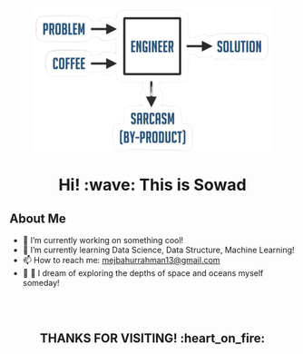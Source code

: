 <p align="center" width="10%"> <img src="eng-pn.png" alt=""></p>

<h1 align="center">Hi! :wave:  This is Sowad</h1>


<!---<p align="center">
	<img src="https://readme-typing-svg.herokuapp.com?color=%red&duration=6000&lines=Self++motivated+developer+and+problem++solver;Love+to+<Code/>;Interested+in++Artificial+Intelligence;Enthusiastic+about++BlockChain;Into+new++Technology!!&center=true&width=500&height=45">
</p>-->

## About Me 

- 🔭 I’m currently working on something cool!
- 🌱 I’m currently learning Data Science, Data Structure, Machine Learning!
- 📫 How to reach me: mejbahurrahman13@gmail.com
- :stars: :ocean: I dream of exploring the depths of space and oceans myself someday! 
<br>

<!---## Languages and Tools:

## ![Languages and Tools](https://skillicons.dev/icons?i=html,tailwindcss,java,js,py,cpp,nextjs,react,flutter,github,vscode,androidstudio)
<br>-->

<!---## My Github Stats
## <p align="center">
	<img title="🔥 Get streak stats for your profile at git.io/streak-stats" alt="Sowad13's streak" src="http://github-readme-streak-stats.herokuapp.com?user=Sowad13&theme=gruvbox_duo&hide_border=true&bg_color=transparent"/>
## </p>-->


<!---## <p align="center">
    <img width="48%" alt="Github Stats" src="https://github-readme-stats.vercel.app/api?username=Sowad13&theme=transparent&show_icons=true&hide_border=true&title_color=8758FF">
    <img width="40%" alt="Github Streak" src="https://github-readme-stats.vercel.app/api/top-langs/?username=Sowad13&theme=transparent&layout=compact&hide_border=true&title_color=38E54D">
## </p>-->
<br>

<h2 align="center">THANKS FOR VISITING! :heart_on_fire:</h2>


